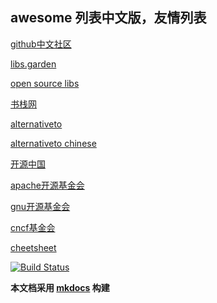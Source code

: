 <link rel="stylesheet" href="_static/css/main.css">

<script async src="https://pagead2.googlesyndication.com/pagead/js/adsbygoogle.js"></script><ins class="adsbygoogle" style="display:block" data-ad-client="ca-pub-6890694312814945" data-ad-slot="5473692530" data-ad-format="auto"  data-full-width-responsive="true"></ins><script>(adsbygoogle = window.adsbygoogle || []).push({});</script>
## awesome 列表中文版，友情列表
[github中文社区](https://www.githubs.cn/feed)

[libs.garden](https://libs.garden/)

[open source libs](https://opensourcelibs.com/)

[书栈网](https://www.bookstack.cn/)

[alternativeto](https://alternativeto.net/)

[alternativeto chinese](https://zh.altapps.net/)

[开源中国](https://www.oschina.net/project)

[apache开源基金会](https://www.apache.org/)

[gnu开源基金会](https://www.gnu.org/software/software.zh-cn.html)

[cncf基金会](https://www.cncf.io/projects/)

[cheetsheet](https://cheatography.com/)

[![Build Status](https://github.com/yunwan1x/awesome-cn/actions/workflows/main.yml/badge.svg?branch=master)](https://github.com/yunwan1x/awesome-cn/actions)



 **本文档采用 [mkdocs](https://github.com/mkdocs/mkdocs) 构建**



